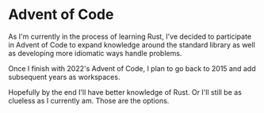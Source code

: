 # Advent of Code

As I'm currently in the process of learning Rust, I've decided to participate in Advent of Code to expand knowledge around the standard library as well as developing more idiomatic ways handle problems.

Once I finish with 2022's Advent of Code, I plan to go back to 2015 and add subsequent years as workspaces.

Hopefully by the end I'll have better knowledge of Rust. Or I'll still be as clueless as I currently am. Those are the options.
